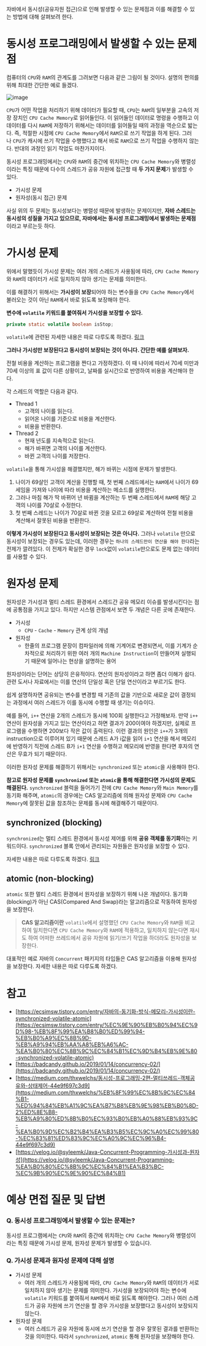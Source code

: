 자바에서 동시성(공유자원 접근)으로 인해 발생할 수 있는 문제점과 이를 해결할 수 있는 방법에 대해 살펴보려 한다.

# 동시성 프로그래밍에서 발생할 수 있는 문제점

컴퓨터의 `CPU`와 `RAM`의 관계도를 그려보면 다음과 같은 그림이 될 것이다. 설명의 편의를 위해 최대한 간단한 예로 들겠다.

![image](https://user-images.githubusercontent.com/55661631/147545948-2b9119ad-4afb-4385-9c09-03d71129add3.png)

`CPU`가 어떤 작업을 처리하기 위해 데이터가 필요할 때, `CPU`는 `RAM`의 일부분을 고속의 저장 장치인 `CPU Cache Memory`로 읽어들인다. 이 읽어들인 데이터로 명령을 수행하고 이 데이터를 다시 `RAM`에 저장하기 위해서는 데이터를 읽어들일 때의 과정을 역순으로 밟는다. 즉, 적절한 시점에 `CPU Cache Memory`에서 `RAM`으로 쓰기 작업을 하게 된다. 그러나 `CPU`가 캐시에 쓰기 작업을 수행했다고 해서 바로 `RAM`으로 쓰기 작업을 수행하지 않는다. 반대의 과정인 읽기 작업도 마찬가지이다.

동시성 프로그래밍에서는 `CPU`와 `RAM`의 중간에 위치하는 `CPU Cache Memory`와 병렬성이라는 특징 때문에 다수의 스레드가 공유 자원에 접근할 때 **두 가지 문제**가 발생할 수 있다. 

- 가시성 문제
- 원자성(동시 접근) 문제

사실 위의 두 문제는 동시성보다는 병렬성 때문에 발생하는 문제이지만, **자바 스레드는 동시성의 성질을 가지고 있으므로, 자바에서는 동시성 프로그래밍에서 발생하는 문제점**이라고 부르는듯 하다.

# 가시성 문제

위에서 말했듯이 가시성 문제는 여러 개의 스레드가 사용됨에 따라, `CPU Cache Memory`와 `RAM`의 데이터가 서로 일치하지 않아 생기는 문제를 의미한다.

이를 해결하기 위해서는 **가시성이 보장**되어야 하는 변수들을  `CPU Cache Memory`에서 불러오는 것이 아닌 `RAM`에서 바로 읽도록 보장해야 한다.

**변수에 `volatile` 키워드를 붙여줘서 가시성을 보장할 수 있다.**

```java
private static volatile boolean isStop;
```

`volatile`에 관련된 자세한 내용은 따로 다루도록 하겠다. [링크](https://www.notion.so/volatile-34f076bdeb254edaa8178cc476468562)

**그러나 가시성만 보장된다고 동시성이 보장되는 것이 아니다. 간단한 예를 살펴보자.**

전철 비용을 계산하는 프로그램을 짠다고 가정하겠다. 이 때 나이에 따라서 70세 미만과 70세 이상의 표 값이 다른 상황이고, 날짜를 실시간으로 반영하여 비용을 계산해야 한다.

각 스레드의 역할은 다음과 같다.

- Thread 1
    - 고객의 나이를 읽는다.
    - 읽어온 나이를 기준으로 비용을 계산한다.
    - 비용을 반환한다.
- Thread 2
    - 현재 년도를 지속적으로 읽는다.
    - 해가 바뀌면 고객의 나이를 계산한다.
    - 바뀐 고객의 나이를 저장한다.
    

`volatile`을 통해 가시성을 해결했지만, 해가 바뀌는 시점에 문제가 발생한다.

1. 나이가 69살인 고객이 계산을 진행할 때, 첫 번째 스레드에서는 `RAM`에서 나이가 69세임을 가져와 나이에 따라 비용을 계산하는 메소드를 실행한다. 
2. 그러나 마침 해가 딱 바뀌어 년 바뀜을 계산하는 두 번째 스레드에서 `RAM`에 해당 고객의 나이를 70살로 수정한다.
3. 첫 번째 스레드는 나이가 70살로 바뀐 것을 모르고 69살로 계산하여 전철 비용을 계산해서 잘못된 비용을 반환한다.

**이렇게 가시성이 보장된다고 동시성이 보장되는 것은 아니다.** 그러나 `volatile` 만으로 동시성이 보장되는 경우도 있는데, 이러한 경우는 `하나의 스레드만이 연산을 해야 한다`라는 전제가 깔려있다. 이 전제가 확실한 경우 `lock`없이 `volatile`만으로도 문제 없는 데이터를 사용할 수 있다.

# 원자성 문제

원자성은 가시성과 멀티 스레드 환경에서 스레드간 공유 메모리 이슈를 발생시킨다는 점에 공통점을 가지고 있다. 하지만 시스템 관점에서 보면 두 개념은 다른 곳에 존재한다.

- 가시성
    - `CPU` - `Cache` - `Memory` 관계 상의 개념
- 원자성
    - 한줄의 프로그램 문장이 컴파일러에 의해 기계어로 변경되면서, 이를 기계가 순차적으로 처리하기 위한 여러 개의 `Machine Instruction`이 만들어져 실행되기 때문에 일어나는 현상을 설명하는 용어

원자성이라는 단어는 상당히 은유적이다. 연산의 원자성이라고 하면 좀더 이해가 쉽다. 관련 도서나 자료에서는 이를 연산의 단일성 혹은 단일 연산이라고 부르기도 한다. 

쉽게 설명하자면 공유되는 변수를 변경할 때 기존의 값을 기반으로 새로운 값이 결정되는 과정에서 여러 스레드가 이를 동시에 수행할 때 생기는 이슈이다.

예를 들어, `i++` 연산을 2개의 스레드가 동시에 100회 실행한다고 가정해보자. 만약 `i++` 연산이 원자성을 가지고 있는 연산이라고 하면 결과가 200이여야 하겠지만, 실제로 프로그램을 수행하면 200보다 작은 값이 출력된다. 이런 결과의 원인은 `i++`가 3개의 instruction으로 이루어져 있기 때문에 스레드 A가 i값을 읽어 `i+1` 연산을 해서 메모리에 반영하기 직전에 스레드 B가 `i+1` 연산을 수행하고 메모리에 반영을 한다면 후자의 연산은 무효가 되기 때문이다.

이러한 원자성 문제를 해결하기 위해서는 `synchronized` 또는 `atomic`을 사용해야 한다.

**참고로 원자성 문제를 `synchronized` 또는 `atomic`을 통해 해결한다면 가시성의 문제도 해결된다.** `synchronized` 블럭을 들어가기 전에 `CPU Cache Memory`와 `Main Memory`를 동기화 해주며, `atomic`의 경우에는 CAS 알고리즘에 의해 원자성 문제와 `CPU Cache Memory`에 잘못된 값을 참조하는 문제를 동시에 해결해주기 때문이다.

## synchronized (blocking)

`synchronized`는 멀티 스레드 환경에서 동시성 제어를 위해 **공유 객체를 동기화**하는 키워드이다. `synchronized` 블록 안에서 관리되는 자원들은 원자성을 보장할 수 있다.

자세한 내용은 따로 다루도록 하겠다. [링크](https://www.notion.so/synchronized-27ac554a2f094eef8c2fc3a900ee095a)

## atomic (non-blocking)

`atomic` 또한 멀티 스레드 환경에서 원자성을 보장하기 위해 나온 개념이다. 동기화(blocking)가 아닌 CAS(Compared And Swap)라는 알고리즘으로 작동하여 원자성을 보장한다.

> **CAS 알고리즘이란**
`volatile`에서 설명했던 `CPU Cache Memory`와 `RAM`을 비교하여 일치한다면 `CPU Cache Memory`와 `RAM`에 적용하고, 일치하지 않는다면 재시도 하여 어떠한 쓰레드에서 공유 자원에 읽기/쓰기 작업을 하더라도 원자성을 보장한다.
> 

대표적인 예로 자바의 `Concurrent` 패키지의 타입들은 CAS 알고리즘을 이용해 원자성을 보장한다. 자세한 내용은 따로 다루도록 하겠다.

# 참고

- [https://ecsimsw.tistory.com/entry/자바의-동기화-방식-메모리-가시성이란-synchronized-volatile-atomic](https://ecsimsw.tistory.com/entry/%EC%9E%90%EB%B0%94%EC%9D%98-%EB%8F%99%EA%B8%B0%ED%99%94-%EB%B0%A9%EC%8B%9D-%EB%A9%94%EB%AA%A8%EB%A6%AC-%EA%B0%80%EC%8B%9C%EC%84%B1%EC%9D%B4%EB%9E%80-synchronized-volatile-atomic)
- [https://badcandy.github.io/2019/01/14/concurrency-02/](https://badcandy.github.io/2019/01/14/concurrency-02/)
- [https://medium.com/thxwelchs/동시성-프로그래밍-2편-멀티쓰레드-객체공유와-상태제어-44e9f697c3d9](https://medium.com/thxwelchs/%EB%8F%99%EC%8B%9C%EC%84%B1-%ED%94%84%EB%A1%9C%EA%B7%B8%EB%9E%98%EB%B0%8D-2%ED%8E%B8-%EB%A9%80%ED%8B%B0%EC%93%B0%EB%A0%88%EB%93%9C-%EA%B0%9D%EC%B2%B4%EA%B3%B5%EC%9C%A0%EC%99%80-%EC%83%81%ED%83%9C%EC%A0%9C%EC%96%B4-44e9f697c3d9)
- [https://velog.io/@syleemk/Java-Concurrent-Programming-가시성과-원자성](https://velog.io/@syleemk/Java-Concurrent-Programming-%EA%B0%80%EC%8B%9C%EC%84%B1%EA%B3%BC-%EC%9B%90%EC%9E%90%EC%84%B1)

# 예상 면접 질문 및 답변

### Q. 동시성 프로그래밍에서 발생할 수 있는 문제는?

동시성 프로그램에서는 `CPU`와 `RAM`의 중간에 위치하는 `CPU Cache Memory`와 병렬성이라는 특징 때문에 가시성 문제, 원자성 문제가 발생할 수 있습니다.

### Q. 가시성 문제과 원자성 문제에 대해 설명

- 가시성 문제
    - 여러 개의 스레드가 사용됨에 따라, `CPU Cache Memory`와 `RAM`의 데이터가 서로 일치하지 않아 생기는 문제를 의미한다. 가시성을 보장되어야 하는 변수에 `volatile` 키워드를 붙여줘서 `RAM`에서 바로 읽도록 해야한다. 그러나 여러 스레드가 공유 자원에 쓰기 연산을 할 경우 가시성을 보장했다고 동시성이 보장되지 않는다.
- 원자성 문제
    - 여러 스레드가 공유 자원에 동시에 쓰기 연산을 할 경우 잘못된 결과를 반환하는 것을 의미한다. 따라서 `synchronized`, `atomic` 통해 원자성을 보장해야 한다.
